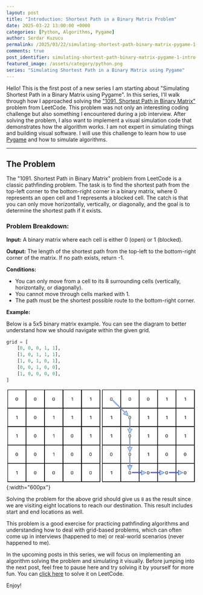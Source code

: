 ```yaml
---
layout: post
title: "Introduction: Shortest Path in a Binary Matrix Problem"
date: 2025-03-22 13:00:00 +0000
categories: [Python, Algorithms, Pygame]
author: Serdar Kuzucu
permalink: /2025/03/22/simulating-shortest-path-binary-matrix-pygame-1-intro/
comments: true
post_identifier: simulating-shortest-path-binary-matrix-pygame-1-intro
featured_image: /assets/category/python.png
series: "Simulating Shortest Path in a Binary Matrix using Pygame"
---
```


Hello! This is the first post of a new series I am starting about "Simulating Shortest Path in a Binary Matrix using Pygame".
In this series, I'll walk through how I approached solving the 
["1091. Shortest Path in Binary Matrix"](https://leetcode.com/problems/shortest-path-in-binary-matrix/description/) problem from LeetCode.
This problem was not only an interesting coding challenge but also something I encountered during a job interview.
After solving the problem, I also want to implement a visual simulation code that demonstrates how the algorithm works.
I am not expert in simulating things and building visual software.
I will use this challenge to learn how to use [Pygame](https://www.pygame.org/) and how to simulate algorithms.

<!--more-->

---

## The Problem
The "1091. Shortest Path in Binary Matrix" problem from LeetCode is a classic pathfinding problem.
The task is to find the shortest path from the top-left corner to the bottom-right corner in a binary matrix, where 0 represents an open cell and 1 represents a blocked cell.
The catch is that you can only move horizontally, vertically, or diagonally, and the goal is to determine the shortest path if it exists.

### Problem Breakdown:
**Input:** A binary matrix where each cell is either 0 (open) or 1 (blocked).

**Output:** The length of the shortest path from the top-left to the bottom-right corner of the matrix. 
If no path exists, return -1.

**Conditions:**
- You can only move from a cell to its 8 surrounding cells (vertically, horizontally, or diagonally).
- You cannot move through cells marked with 1.
- The path must be the shortest possible route to the bottom-right corner.

**Example:**

Below is a 5x5 binary matrix example. 
You can see the diagram to better understand how we should navigate within the given grid.

```python
grid = [
    [0, 0, 0, 1, 1],
    [1, 0, 1, 1, 1],
    [1, 0, 1, 0, 1],
    [0, 0, 1, 0, 0],
    [1, 0, 0, 0, 0],
]
```

![Example](/assets/posts/shortest-path-simulation/example_grid.png){:width="600px"}

Solving the problem for the above grid should give us `8` as the result since we are visiting eight locations to reach our destination.
This result includes start and end locations as well.

This problem is a good exercise for practicing pathfinding algorithms and understanding how to deal with grid-based problems, 
which can often come up in interviews (happened to me) or real-world scenarios (never happened to me).

In the upcoming posts in this series, we will focus on implementing an algorithm solving the problem and simulating it visually.
Before jumping into the next post, feel free to pause here and try solving it by yourself for more fun.
You can [click here](https://leetcode.com/problems/shortest-path-in-binary-matrix/description/) to solve it on LeetCode.

Enjoy!
